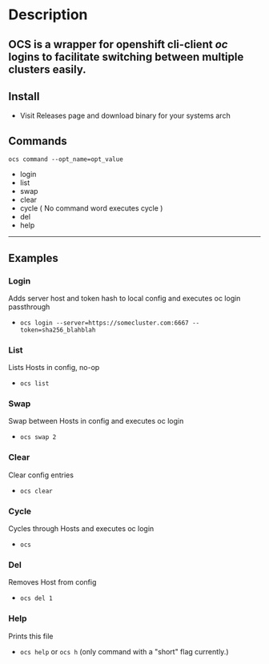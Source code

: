 # Description
OCS is a wrapper for openshift cli-client *oc* logins to facilitate switching between multiple clusters easily.
---

## Install

- Visit Releases page and download binary for your systems arch

## Commands
`ocs command --opt_name=opt_value`
- login
- list
- swap
- clear
- cycle ( No command word executes cycle )
- del
- help
---

## Examples

### Login 
Adds server host and token hash to local config and executes oc login passthrough
- `ocs login --server=https://somecluster.com:6667 --token=sha256_blahblah`

### List 
Lists Hosts in config, no-op
- `ocs list`

### Swap 
Swap between Hosts in config and executes oc login
- `ocs swap 2`

### Clear
Clear config entries
- `ocs clear`

### Cycle
Cycles through Hosts and executes oc login
- `ocs`

### Del
Removes Host from config
- `ocs del 1`

### Help
Prints this file
- `ocs help` or `ocs h` (only command with a "short" flag currently.)
